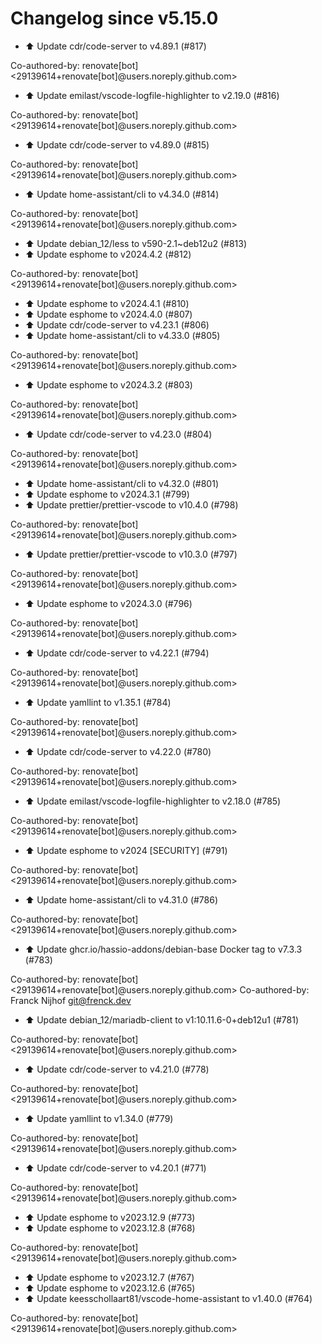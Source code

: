 # Changelog since v5.15.0
- ⬆️ Update cdr/code-server to v4.89.1 (#817)

Co-authored-by: renovate[bot] <29139614+renovate[bot]@users.noreply.github.com> 
- ⬆️ Update emilast/vscode-logfile-highlighter to v2.19.0 (#816)

Co-authored-by: renovate[bot] <29139614+renovate[bot]@users.noreply.github.com> 
- ⬆️ Update cdr/code-server to v4.89.0 (#815)

Co-authored-by: renovate[bot] <29139614+renovate[bot]@users.noreply.github.com> 
- ⬆️ Update home-assistant/cli to v4.34.0 (#814)

Co-authored-by: renovate[bot] <29139614+renovate[bot]@users.noreply.github.com> 
- ⬆️ Update debian_12/less to v590-2.1~deb12u2 (#813) 
- ⬆️ Update esphome to v2024.4.2 (#812)

Co-authored-by: renovate[bot] <29139614+renovate[bot]@users.noreply.github.com> 
- ⬆️ Update esphome to v2024.4.1 (#810) 
- ⬆️ Update esphome to v2024.4.0 (#807) 
- ⬆️ Update cdr/code-server to v4.23.1 (#806) 
- ⬆️ Update home-assistant/cli to v4.33.0 (#805)

Co-authored-by: renovate[bot] <29139614+renovate[bot]@users.noreply.github.com> 
- ⬆️ Update esphome to v2024.3.2 (#803)

Co-authored-by: renovate[bot] <29139614+renovate[bot]@users.noreply.github.com> 
- ⬆️ Update cdr/code-server to v4.23.0 (#804)

Co-authored-by: renovate[bot] <29139614+renovate[bot]@users.noreply.github.com> 
- ⬆️ Update home-assistant/cli to v4.32.0 (#801) 
- ⬆️ Update esphome to v2024.3.1 (#799) 
- ⬆️ Update prettier/prettier-vscode to v10.4.0 (#798)

Co-authored-by: renovate[bot] <29139614+renovate[bot]@users.noreply.github.com> 
- ⬆️ Update prettier/prettier-vscode to v10.3.0 (#797)

Co-authored-by: renovate[bot] <29139614+renovate[bot]@users.noreply.github.com> 
- ⬆️ Update esphome to v2024.3.0 (#796)

Co-authored-by: renovate[bot] <29139614+renovate[bot]@users.noreply.github.com> 
- ⬆️ Update cdr/code-server to v4.22.1 (#794)

Co-authored-by: renovate[bot] <29139614+renovate[bot]@users.noreply.github.com> 
- ⬆️ Update yamllint to v1.35.1 (#784)

Co-authored-by: renovate[bot] <29139614+renovate[bot]@users.noreply.github.com> 
- ⬆️ Update cdr/code-server to v4.22.0 (#780)

Co-authored-by: renovate[bot] <29139614+renovate[bot]@users.noreply.github.com> 
- ⬆️ Update emilast/vscode-logfile-highlighter to v2.18.0 (#785)

Co-authored-by: renovate[bot] <29139614+renovate[bot]@users.noreply.github.com> 
- ⬆️ Update esphome to v2024 [SECURITY] (#791)

Co-authored-by: renovate[bot] <29139614+renovate[bot]@users.noreply.github.com> 
- ⬆️ Update home-assistant/cli to v4.31.0 (#786)

Co-authored-by: renovate[bot] <29139614+renovate[bot]@users.noreply.github.com> 
- ⬆️ Update ghcr.io/hassio-addons/debian-base Docker tag to v7.3.3 (#783)

Co-authored-by: renovate[bot] <29139614+renovate[bot]@users.noreply.github.com>
Co-authored-by: Franck Nijhof <git@frenck.dev> 
- ⬆️ Update debian_12/mariadb-client to v1:10.11.6-0+deb12u1 (#781)

Co-authored-by: renovate[bot] <29139614+renovate[bot]@users.noreply.github.com> 
- ⬆️ Update cdr/code-server to v4.21.0 (#778)

Co-authored-by: renovate[bot] <29139614+renovate[bot]@users.noreply.github.com> 
- ⬆️ Update yamllint to v1.34.0 (#779)

Co-authored-by: renovate[bot] <29139614+renovate[bot]@users.noreply.github.com> 
- ⬆️ Update cdr/code-server to v4.20.1 (#771)

Co-authored-by: renovate[bot] <29139614+renovate[bot]@users.noreply.github.com> 
- ⬆️ Update esphome to v2023.12.9 (#773) 
- ⬆️ Update esphome to v2023.12.8 (#768)

Co-authored-by: renovate[bot] <29139614+renovate[bot]@users.noreply.github.com> 
- ⬆️ Update esphome to v2023.12.7 (#767) 
- ⬆️ Update esphome to v2023.12.6 (#765) 
- ⬆️ Update keesschollaart81/vscode-home-assistant to v1.40.0 (#764)

Co-authored-by: renovate[bot] <29139614+renovate[bot]@users.noreply.github.com> 

